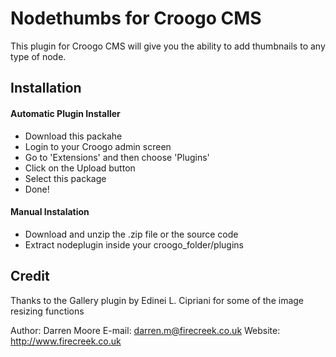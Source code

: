 # Nodethumbs for Croogo CMS

This plugin for Croogo CMS will give you the ability to add thumbnails to any type of node.

## Installation

#### Automatic Plugin Installer
  * Download this packahe
  * Login to your Croogo admin screen
  * Go to 'Extensions' and then choose 'Plugins'
  * Click on the Upload button
  * Select this package
  * Done!

  
#### Manual Instalation
  * Download and unzip the .zip file or the source code
  * Extract nodeplugin inside your croogo_folder/plugins
  
  
  
## Credit

Thanks to the Gallery plugin by Edinei L. Cipriani for some of the image resizing functions

Author: Darren Moore
E-mail: darren.m@firecreek.co.uk
Website: http://www.firecreek.co.uk

  

